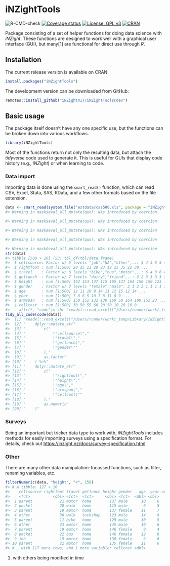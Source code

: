 
<!-- README.md is generated from README.Rmd. Please edit that file -->

# iNZightTools

![R-CMD-check](https://github.com/iNZightVIT/iNZightTools/workflows/R-CMD-check/badge.svg)
[![Coverage
status](https://codecov.io/gh/iNZightVIT/iNZightTools/branch/dev/graph/badge.svg)](https://codecov.io/github/iNZightVIT/iNZightTools?branch=dev)
[![License: GPL
v3](https://img.shields.io/badge/License-GPL%20v3-blue.svg)](http://www.gnu.org/licenses/gpl-3.0)
[![CRAN](https://www.r-pkg.org/badges/version/iNZightTools)](https://CRAN.R-project.org/package=iNZightTools)

Package consisting of a set of helper functions for doing data science
with *iNZight*. These functions are designed to work well with a
graphical user interface (GUI), but many\[1\] are functional for direct
use through *R*.

## Installation

The current release version is available on CRAN:

``` r
install.packages("iNZightTools")
```

The development version can be downloaded from GitHub:

``` r
remotes::install_github("iNZightVIT/iNZightTools@dev")
```

## Basic usage

The package itself doesn’t have any one specific use, but the functions
can be broken down into various workflows.

``` r
library(iNZightTools)
```

Most of the functions return not only the resulting data, but attach the
*tidyverse* code used to generate it. This is useful for GUIs that
display code history (e.g., *iNZight*) or when learning to code.

### Data import

Importing data is done using the `smart_read()` function, which can read
CSV, Excel, Stata, SAS, RData, and a few other formats based on the file
extension.

``` r
data <- smart_read(system.file("extdata/cas500.xls", package = "iNZightTools"))
#> Warning in mask$eval_all_mutate(quo): NAs introduced by coercion

#> Warning in mask$eval_all_mutate(quo): NAs introduced by coercion

#> Warning in mask$eval_all_mutate(quo): NAs introduced by coercion

#> Warning in mask$eval_all_mutate(quo): NAs introduced by coercion

#> Warning in mask$eval_all_mutate(quo): NAs introduced by coercion
str(data)
#> tibble [500 × 10] (S3: tbl_df/tbl/data.frame)
#>  $ cellsource: Factor w/ 5 levels "job","NA","other",..: 5 4 4 5 5 4 4 5 4 3 ...
#>  $ rightfoot : num [1:500] 20 25 21 20 23 19 23 35 22 30 ...
#>  $ travel    : Factor w/ 6 levels "bike","bus","motor",..: 6 4 3 6 4 3 3 3 3 6 ...
#>  $ getlunch  : Factor w/ 7 levels "dairy","friend",..: 3 2 3 3 3 3 3 7 3 7 ...
#>  $ height    : num [1:500] 152 153 137 115 165 137 164 150 150 123 ...
#>  $ gender    : Factor w/ 2 levels "female","male": 2 1 2 2 1 1 1 1 1 2 ...
#>  $ age       : num [1:500] 12 11 10 9 14 11 12 15 12 14 ...
#>  $ year      : num [1:500] 7 6 6 5 10 7 8 11 8 9 ...
#>  $ armspan   : num [1:500] 150 152 132 130 160 50 164 100 152 23 ...
#>  $ cellcost  : num [1:500] 30 50 55 60 20 50 10 20 10 0 ...
#>  - attr(*, "code")= chr "readxl::read_excel(\"/Users/runner/work/_temp/Library/iNZightTools/extdata/cas500.xls\") %>% dplyr::mutate_at(c"| __truncated__
tidy_all_code(code(data))
#>  [1] "readxl::read_excel(\"/Users/runner/work/_temp/Library/iNZightTools/extdata/cas500.xls\") %>%"
#>  [2] "    dplyr::mutate_at("                                                                       
#>  [3] "        c("                                                                                  
#>  [4] "            \"cellsource\","                                                                 
#>  [5] "            \"travel\","                                                                     
#>  [6] "            \"getlunch\","                                                                   
#>  [7] "            \"gender\""                                                                      
#>  [8] "        ),"                                                                                  
#>  [9] "        as.factor"                                                                           
#> [10] "    ) %>%"                                                                                   
#> [11] "    dplyr::mutate_at("                                                                       
#> [12] "        c("                                                                                  
#> [13] "            \"rightfoot\","                                                                  
#> [14] "            \"height\","                                                                     
#> [15] "            \"age\","                                                                        
#> [16] "            \"armspan\","                                                                    
#> [17] "            \"cellcost\""                                                                    
#> [18] "        ),"                                                                                  
#> [19] "        as.numeric"                                                                          
#> [20] "    )"
```

### Surveys

Being an important but tricker data type to work with, *iNZightTools*
includes methods for easily importing surveys using a specification
format. For details, check out
<https://inzight.nz/docs/survey-specification.html>

### Other

There are many other data manipulation-focussed functions, such as
filter, renaming variables, etc.

``` r
filterNumeric(data, "height", "<", 150)
#> # A tibble: 127 × 10
#>    cellsource rightfoot travel getlunch height gender   age  year armspan
#>    <fct>          <dbl> <fct>  <fct>     <dbl> <fct>  <dbl> <dbl>   <dbl>
#>  1 parent            21 motor  home        137 male      10     6     132
#>  2 pocket            20 walk   home        115 male       9     5     130
#>  3 parent            19 motor  home        137 female    11     7      50
#>  4 other             30 walk   tuckshop    123 male      14     9      23
#>  5 parent            11 bike   home        129 male      10     5     165
#>  6 other             23 motor  home        145 male      10     6     144
#>  7 parent            19 motor  home        146 female     9     4     140
#>  8 pocket            22 bus    home        146 female    12     8     136
#>  9 job               19 motor  home        130 female     9     6     130
#> 10 parent            21 motor  home        135 female    11     6     137
#> # … with 117 more rows, and 1 more variable: cellcost <dbl>
```

1.  with others being modified in time
